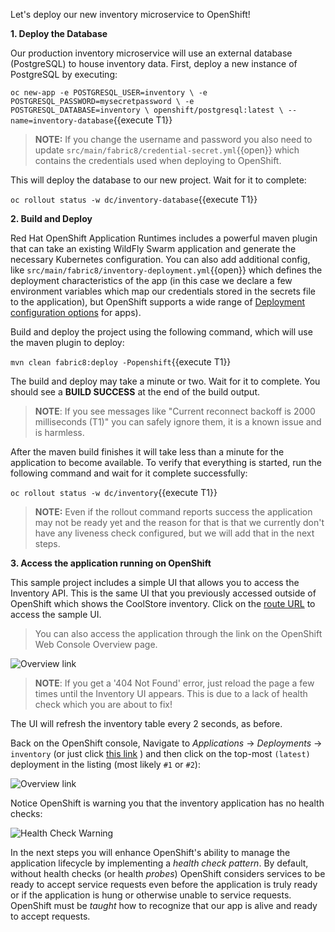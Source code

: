 Let's deploy our new inventory microservice to OpenShift!

**1. Deploy the Database**

Our production inventory microservice will use an external database (PostgreSQL) to house inventory data.
First, deploy a new instance of PostgreSQL by executing:

`oc new-app -e POSTGRESQL_USER=inventory \
             -e POSTGRESQL_PASSWORD=mysecretpassword \
             -e POSTGRESQL_DATABASE=inventory \
             openshift/postgresql:latest \
             --name=inventory-database`{{execute T1}}

> **NOTE:** If you change the username and password you also need to update `src/main/fabric8/credential-secret.yml`{{open}} which contains
the credentials used when deploying to OpenShift.

This will deploy the database to our new project. Wait for it to complete:

`oc rollout status -w dc/inventory-database`{{execute T1}}

**2. Build and Deploy**

Red Hat OpenShift Application Runtimes includes a powerful maven plugin that can take an
existing WildFly Swarm application and generate the necessary Kubernetes configuration.
You can also add additional config, like ``src/main/fabric8/inventory-deployment.yml``{{open}} which defines
the deployment characteristics of the app (in this case we declare a few environment variables which map our credentials
stored in the secrets file to the application), but OpenShift supports a wide range of [Deployment configuration options](https://docs.openshift.org/latest/architecture/core_concepts/deployments.html) for apps).

Build and deploy the project using the following command, which will use the maven plugin to deploy:

`mvn clean fabric8:deploy -Popenshift`{{execute T1}}

The build and deploy may take a minute or two. Wait for it to complete. You should see a **BUILD SUCCESS** at the
end of the build output.

> **NOTE**: If you see messages like "Current reconnect backoff is 2000 milliseconds (T1)" you can safely
ignore them, it is a known issue and is harmless.

After the maven build finishes it will take less than a minute for the application to become available.
To verify that everything is started, run the following command and wait for it complete successfully:

`oc rollout status -w dc/inventory`{{execute T1}}

>**NOTE:** Even if the rollout command reports success the application may not be ready yet and the reason for
that is that we currently don't have any liveness check configured, but we will add that in the next steps.

**3. Access the application running on OpenShift**

This sample project includes a simple UI that allows you to access the Inventory API. This is the same
UI that you previously accessed outside of OpenShift which shows the CoolStore inventory. Click on the
[route URL](http://inventory-inventory.[[HOST_SUBDOMAIN]]-80-[[KATACODA_HOST]].environments.katacoda.com)
to access the sample UI.

> You can also access the application through the link on the OpenShift Web Console Overview page.

![Overview link](/redhat-middleware-workshops/assets/mono-to-micro-part-1/routelink.png)

> **NOTE**: If you get a '404 Not Found' error, just reload the page a few times until the Inventory UI appears. This
is due to a lack of health check which you are about to fix!

The UI will refresh the inventory table every 2 seconds, as before.

Back on the OpenShift console, Navigate to _Applications_ -> _Deployments_ -> `inventory` (or just click [this link](https://[[HOST_SUBDOMAIN]]-8443-[[KATACODA_HOST]].environments.katacoda.com/console/project/inventory/browse/dc/inventory?tab=history) ) and then click on
the top-most `(latest)` deployment in the listing (most likely `#1` or `#2`):

![Overview link](/redhat-middleware-workshops/assets/mono-to-micro-part-1/deployment-list.png)

Notice OpenShift is warning you that the inventory application has no health checks:

![Health Check Warning](/redhat-middleware-workshops/assets/mono-to-micro-part-1/warning.png)

In the next steps you will enhance OpenShift's ability to manage the application lifecycle by implementing
a _health check pattern_. By default, without health checks (or health _probes_) OpenShift considers services
to be ready to accept service requests even before the application is truly ready or if the application is hung
or otherwise unable to service requests. OpenShift must be _taught_ how to recognize that our app is alive and ready
to accept requests. 

